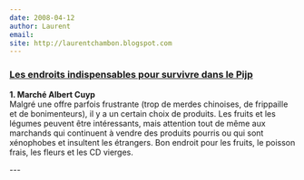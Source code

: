 ```yaml
---
date: 2008-04-12
author: Laurent
email: 
site: http://laurentchambon.blogspot.com
---
```


<h3><a href="http://laurentchambon.blogspot.com/2008/03/endroits-indispensables-pour-survivre.html">Les endroits indispensables pour survivre dans le Pijp</a></h3>
<p>
<b>1. Marché Albert Cuyp</b><br/>
Malgré une offre parfois frustrante (trop de merdes chinoises, de frippaille et de bonimenteurs), il y a un certain choix de produits. Les fruits et les légumes peuvent être intéressants, mais attention tout de même aux marchands qui continuent à vendre des produits pourris ou qui sont xénophobes et insultent les étrangers. Bon endroit pour les fruits, le poisson frais, les fleurs et les CD vierges.
</p>
---